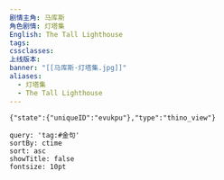 ```yaml
---
剧情主角: 马库斯
角色剧情: 灯塔集
English: The Tall Lighthouse
tags: 
cssclasses: 
上线版本: 
banner: "[[马库斯·灯塔集.jpg]]"
aliases:
  - 灯塔集
  - The Tall Lighthouse
---
```

```templify-embed
{"state":{"uniqueID":"evukpu"},"type":"thino_view"}
```

~~~~note-gallery
query: 'tag:#金句'
sortBy: ctime
sort: asc
showTitle: false
fontsize: 10pt
~~~~